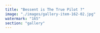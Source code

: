 ```yaml
---
title: "Bessent is The True Pilot ?"
image: "./images/gallery-item-162-02.jpg"
watermark: "165"
section: "gallery"
---
```

